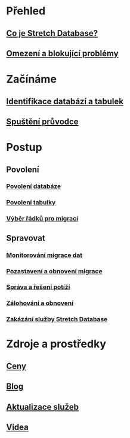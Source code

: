 # Přehled
## [Co je Stretch Database?](sql-server-stretch-database-overview.md)
## [Omezení a blokující problémy](sql-server-stretch-database-limitations.md)

# Začínáme
## [Identifikace databází a tabulek](sql-server-stretch-database-identify-databases.md)
## [Spuštění průvodce](sql-server-stretch-database-wizard.md)

# Postup
## Povolení
### [Povolení databáze](sql-server-stretch-database-enable-database.md)
### [Povolení tabulky](sql-server-stretch-database-enable-table.md)
### [Výběr řádků pro migraci](sql-server-stretch-database-predicate-function.md)
## Spravovat
### [Monitorování migrace dat](sql-server-stretch-database-monitor.md)
### [Pozastavení a obnovení migrace](sql-server-stretch-database-pause.md)
### [Správa a řešení potíží](sql-server-stretch-database-manage.md)
### [Zálohování a obnovení](sql-server-stretch-database-backup.md)
### [Zakázání služby Stretch Database](sql-server-stretch-database-disable.md)

# Zdroje a prostředky
## [Ceny](https://azure.microsoft.com/pricing/details/sql-server-stretch-database/)
## [Blog](https://blogs.technet.microsoft.com/dataplatforminsider/tag/stretch-database/)
## [Aktualizace služeb](https://azure.microsoft.com/updates/?product=sql-server-stretch-database)
## [Videa](https://azure.microsoft.com/documentation/videos/index/?services=sql-server-stretch-database)


<!--HONumber=Nov16_HO2-->


